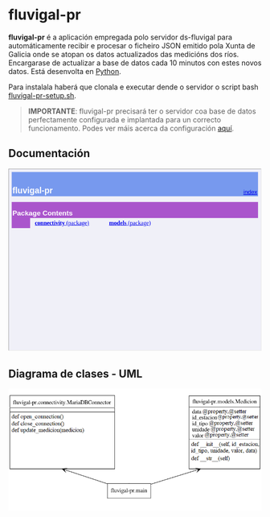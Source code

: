 # fluvigal-pr

__fluvigal-pr__ é a aplicación empregada polo servidor ds-fluvigal para automáticamente recibir e procesar o ficheiro JSON emitido pola Xunta de Galicia onde se atopan os datos actualizados das medicións dos ríos. Encargarase de actualizar a base de datos cada 10 minutos con estes novos datos. Está desenvolta en [Python](https://www.python.org/).

Para instalala haberá que clonala e executar dende o servidor o script bash [fluvigal-pr-setup.sh](./fluvigal-pr-setup.sh).

>__IMPORTANTE__: fluvigal-pr precisará ter o servidor coa base de datos perfectamente configurada e implantada para un correcto funcionamento. Podes ver máis acerca da configuración [aquí](../ds-fluvigal/).

## Documentación

[![Pydoc](../../doc/img/pydoc.png)](fluvigal-pr/doc/fluvigal-pr.html)

## Diagrama de clases - UML

![Diagrama UML](../../doc/img/4_uml-fluvigal-pr.png)
